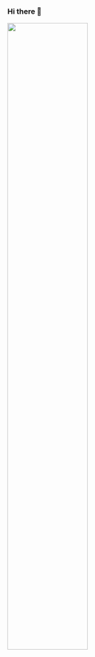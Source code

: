 ### Hi there 🛵

<!-- <a href="https://github.com/afridho/">
  <img width="60%" src="https://github-readme-stats-ridho.vercel.app/api?username=afridho&show_icons=true&count_private=true&include_all_commits=true&line_height=25&custom_title=GitHub%20Stats&theme=swift" alt="Github Stats" />
</a> -->

<a href="https://github.com/afridho/">
  <img width="60%" src="https://github-readme-stats-ridho.vercel.app/api/top-langs/?username=afridho&theme=swift&line_height=22&layout=compact&hide=less" />
</a>